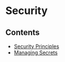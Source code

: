 # Security

## Contents

* [Security Principles](https://github.com/MYOB-Technology/General_Developer/blob/master/things-we-value/technical/security/security-principles.md)
* [Managing Secrets](./managing-secrets.md)